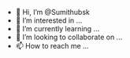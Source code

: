 - 👋 Hi, I’m @Sumithubsk
- 👀 I’m interested in ...
- 🌱 I’m currently learning ...
- 💞️ I’m looking to collaborate on ...
- 📫 How to reach me ...

<!---
Sumithubsk/Sumithubsk is a ✨ special ✨ repository because its `README.md` (this file) appears on your GitHub profile.
You can click the Preview link to take a look at your changes.
--->

